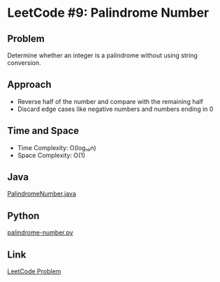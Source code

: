 # LeetCode #9: Palindrome Number

## Problem
Determine whether an integer is a palindrome without using string conversion.

## Approach
- Reverse half of the number and compare with the remaining half
- Discard edge cases like negative numbers and numbers ending in 0

## Time and Space
- Time Complexity: O(log₁₀n)
- Space Complexity: O(1)

## Java
[PalindromeNumber.java](./PalindromeNumber.java)

## Python
[palindrome-number.py](./palindrome-number.py)

## Link
[LeetCode Problem](https://leetcode.com/problems/palindrome-number/)
